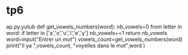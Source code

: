 # tp6
ap.py.yutub
def get_vowels_numbers(word):
nb_vowels=0
from letter in word:
if letter in ['a','o','u','i','e','y']
nb_vowels+=1
return nb_vowels
word=input("Entrer un mot")
vowels_count=get_vowels_numbers(word)
print("il ya ",vowels_count, "voyelles dans le mot",word )

